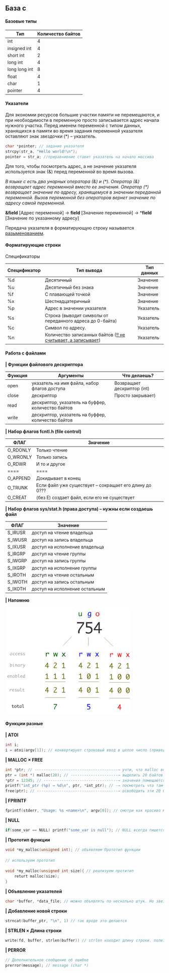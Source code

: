 ## База c

#### Базовые типы

| Тип           | Количество байтов |
| ------------- | ----------------- |
| int           | 4                 |
| insigned int  | 4                 |
| short int     | 2                 |
| long int      | 4                 |
| long long int | 8                 |
| float         | 4                 |
| char          | 1                 |
| pointer       | 4                 |


#### Указатели

Для экономии ресурсов большие участки памяти не перемещаются, и при необходимости в переменную просто записывается адрес начала нужного участка. Перед именем переменной с типом данных, хранящихся в памяти во время задания переменной указателя оставляют знак звездочки (*) – указатель.

```c
char *pointer; // задание указателя
strcpy(str_a, "Hello world!\n");
pointer = str_a; //приравнивние ставит указатель на начало массива
```

Для того, чтобы посмотреть адрес, а не значение указателя используется знак (&) перед переменной во время вызова.

*В языке c есть два унарных оператора (&) и (\*).  Оператор (&) возвращает адрес переменной вместо ее значения. Оператор (\*) возвращает значение по адресу, хранящемуся в значении переданной переменной. Вызов переменной без операторов вернет значение по адресу самой переменной.*

**&field** [Адрес переменной] → **field** [Значение переменной] → ***field** [Значение по указанному адресу]

Передача указателя в форматирующую строку называется <u>разыменованием</u>.

#### Форматирующие строки

Спецификаторы

| Спецификатор | Тип вывода                                                   | Тип данных |
| :----------- | ------------------------------------------------------------ | ---------- |
| %d           | Десятичный                                                   | Значение   |
| %u           | Десятичный без знака                                         | Значение   |
| %f           | С плавающей точкой                                           | Значение   |
| %x           | Шестнадцатеричный                                            | Значение   |
| %p           | Адрес в значении указателя                                   | Указатель  |
| %s           | Строка (выводит символы от переданного адреса до 0-байта)    | Указатель  |
| %c           | Символ по адресу.                                            | Указатель  |
| %n           | Количество записанных байтов (<u>!! не считывает, а записывает</u>) | Указатель  |



#### Работа с файлами

**|	Функции файлового дескриптора**

| Функция | Аргументы                                          | Что делаешь?                |
| ------- | -------------------------------------------------- | --------------------------- |
| open    | указатель на имя файла, набор флагов доступа       | Возвращает дескриптор (int) |
| close   | дескриптор                                         | Просто закрывает)           |
| read    | дескриптор, указатель на буффер, количество байтов |                             |
| write   | дескриптор, указатель на буффер, количество байтов |                             |

**|	Набор флагов fcntl.h (file control)**

| ФЛАГ     | Значение                                               |
| -------- | ------------------------------------------------------ |
| O_RDONLY | Только чтение                                          |
| O_WRONLY | Только запись                                          |
| O_RDWR   | И то и другое                                          |
| ====     | ====                                                   |
| O_APPEND | Докидывает в конец                                     |
| O_TRUNK  | Если файл уже существует – сокращает его длину до 0??? |
| O_CREAT  | (без E) создает файл, если его не существует           |

**|	Набор флагов sys/stat.h (права доступа) – нужны если создаешь файл**

| ФЛАГ    | Значение                       |
| ------- | ------------------------------ |
| S_IRUSR | доступ на чтение владельца     |
| S_IWUSR | доступ на запись владельца     |
| S_IXUSR | доступ на исполнение владельца |
| S_IRGRP | доступ на чтение группы        |
| S_IWGRP | доступ на запись группы        |
| S_IXGRP | доступ на исполнение группы    |
| S_IROTH | доступ на чтение остальным     |
| S_IWOTH | доступ на запись остальным     |
| S_IXOTH | доступ на исполнение остальным |

**|	Напомню**

![rwx](./images/permissions.png)

#### Функции разные

**|	ATOI**

```c
int i;
i = atoi(argv[1]); // конвертирует строковый ввод в целое число (приведение типов не так сработает)
```

**|	MALLOC × FREE**

```c
int *ptr; // -------------------------------------→ учти, что malloc возвращает только (void *)
ptr = (int *) malloc(20); // ---------------------→ выделить 20 байтов в куче и указать на них с помощью указателя ptr
*ptr = 12345; // ---------------------------------→ значения помещаются через оператор (*)
printf("int_ptr (%p) → %d\n", ptr, *int_ptr); // -→ посмотреть что там находится
free(ptr); // ------------------------------------→ освободить эти 20 байтов
```

**|	FPRINTF**

```c
fprintf(stderr, "Usage: %s <name>\n", argv[0]); // смотри как красиво можно делать
```

**| NULL**

```c
if(some_var == NULL) printf("some_var is null"); // NULL всегда пишется капсом
```

**|	Прототип функции**

```c
void *my_malloc(unsigned int); // объявляем Прототип функции

// используем прототип

void *my_malloc(unsigned int size){ // реализуем протитип
    returt malloc(size);
}
```

**|	Объявление указателей**

```c
char *buffer, *data_file; // можно объявлять по несколько штук. Но звезда у каждого своя. Поэтомц то там нет пробела
```

**|	Добавление новой строки**

```c
strncat(buffer_ptr, "\n", 1) // так вроде это делается
```

**|	STRLEN × Длина строки**

```c
write(fd, buffer, strlen(buffer)) // strlen находит длину строки. полезно при работе с буфером (char *)
```

**| PERROR**

```c
// Дополнительное сообщение об ошибке
prerror(message); // message (char *)
```

